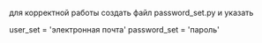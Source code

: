 для корректной работы создать файл password_set.py и указать 

user_set = 'электронная почта'
password_set = 'пароль'
